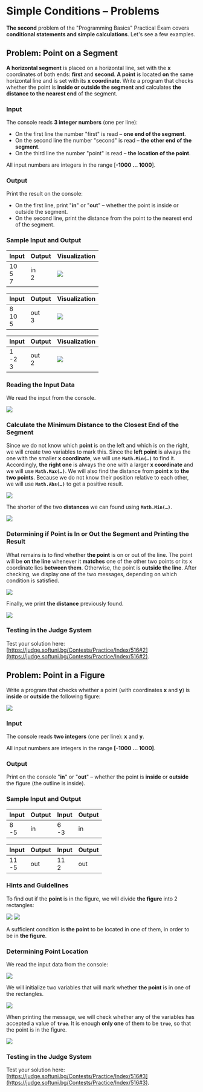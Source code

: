 # Simple Conditions – Problems

**The second** problem of the "Programming Basics" Practical Exam covers **conditional statements and simple calculations**. Let's see a few examples.


## Problem: Point on a Segment

**A horizontal segment** is placed on a horizontal line, set with the **x** coordinates of both ends: **first** and **second**. **A point** is located **on** the same horizontal line and is set with its **x coordinate**. Write a program that checks whether the point is **inside or outside the segment** and calculates **the distance to the nearest end** of the segment.

### Input

The console reads **3 integer numbers** (one per line):
- On the first line the number "first" is read – **one end of the segment**.
- On the second line the number "second" is read – **the other end of the segment**.
- On the third line the number "point" is read – **the location of the point**.

All input numbers are integers in the range [**-1000 … 1000**].

### Output

Print the result on the console:
- On the first line, print "**in**" or "**out**" – whether the point is inside or outside the segment.
- On the second line, print the distance from the point to the nearest end of the segment.

### Sample Input and Output

| Input | Output | Visualization |
| --- | --- | --- |
|10<br>5<br>7|in<br>2|![](/assets/chapter-8-1-images/03.Point-on-segment-01.png)|

| Input | Output | Visualization |
| --- | --- | --- |
|8<br>10<br>5|out<br>3|![](/assets/chapter-8-1-images/03.Point-on-segment-02.png)|

| Input | Output | Visualization |
| --- | --- | --- |
|1<br>-2<br>3|out<br>2|![](/assets/chapter-8-1-images/03.Point-on-segment-03.png)|

### Reading the Input Data

We read the input from the console.

![](/assets/chapter-8-1-images/03.Point-on-segment-04.png)

### Calculate the Minimum Distance to the Closest End of the Segment

Since we do not know which **point** is on the left and which is on the right, we will create two variables to mark this. Since the **left point** is always the one with the smaller **x coordinate**, we will use **`Math.Min(…)`** to find it. Accordingly, **the right one** is always the one with a larger **x coordinate** and we will use **`Math.Max(…)`**. We will also find the distance from **point x** to **the two points**. Because we do not know their position relative to each other, we will use **`Math.Abs(…)`** to get a positive result.

![](/assets/chapter-8-1-images/03.Point-on-segment-05.png)

The shorter of the two **distances** we can found using **`Math.Min(…)`**.

![](/assets/chapter-8-1-images/03.Point-on-segment-06.png)

### Determining if Point is In or Out the Segment and Printing the Result

What remains is to find whether **the point** is on or out of the line. The point will be **on the line** whenever it **matches** one of the other two points or its x coordinate lies **between them**. Otherwise, the point is **outside the line**. After checking, we display one of the two messages, depending on which condition is satisfied.

![](/assets/chapter-8-1-images/03.Point-on-segment-07.png)

Finally, we print **the distance** previously found.

![](/assets/chapter-8-1-images/03.Point-on-segment-08.png)

### Testing in the Judge System

Test your solution here: [https://judge.softuni.bg/Contests/Practice/Index/516#2](https://judge.softuni.bg/Contests/Practice/Index/516#2).


## Problem: Point in a Figure

Write a program that checks whether a point (with coordinates **x** and **y**) is **inside** or **outside** the following figure:
 
![](/assets/chapter-8-1-images/04.Point-in-figure-01.png)

### Input

The console reads **two integers** (one per line): **x** and **y**.

All input numbers are integers in the range **[-1000 … 1000]**.

### Output

Print on the console "**in**" or "**out**" – whether the point is **inside** or **outside** the figure (the outline is inside).

### Sample Input and Output

| Input | Output | Input | Output |
|----|----|----|----|
|8<br>-5|in|6<br>-3|in|

| Input | Output | Input | Output |
|----|----|----|----|
|11<br>-5|out|11<br>2|out|

### Hints and Guidelines

To find out if the **point** is in the figure, we will divide **the figure** into 2 rectangles:

![](/assets/chapter-8-1-images/04.Point-in-figure-02.png)
![](/assets/chapter-8-1-images/04.Point-in-figure-03.png)

A sufficient condition is **the point** to be located in one of them, in order to be in **the figure**.

### Determining Point Location

We read the input data from the console:

![](/assets/chapter-8-1-images/04.Point-in-figure-04.png)

We will initialize two variables that will mark whether **the point** is in one of the rectangles.

![](/assets/chapter-8-1-images/04.Point-in-figure-05.png)

When printing the message, we will check whether any of the variables has accepted a value of **`true`**. It is enough **only one** of them to be **`true`**, so that the point is in the figure.

![](/assets/chapter-8-1-images/04.Point-in-figure-06.png)

### Testing in the Judge System

Test your solution here: [https://judge.softuni.bg/Contests/Practice/Index/516#3](https://judge.softuni.bg/Contests/Practice/Index/516#3).
